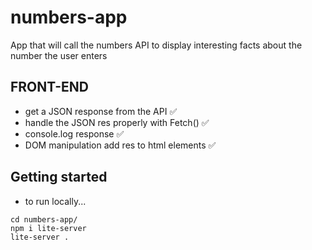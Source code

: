 # numbers-app
App that will call the numbers API to display interesting facts about the number the user enters 



## FRONT-END
 * get a JSON response from the API ✅ 
 * handle the JSON res properly with Fetch() ✅
 * console.log response ✅
 * DOM manipulation add res to  html elements ✅ 



## Getting started 
 * to run locally... 
 ```
 cd numbers-app/ 
 npm i lite-server
 lite-server . 
 ```
 
 
